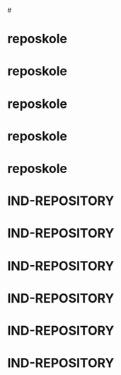 #<skoletestrepo>
# reposkole
# reposkole
# reposkole
# reposkole
# reposkole
# IND-REPOSITORY
# IND-REPOSITORY
# IND-REPOSITORY
# IND-REPOSITORY
# IND-REPOSITORY
# IND-REPOSITORY
